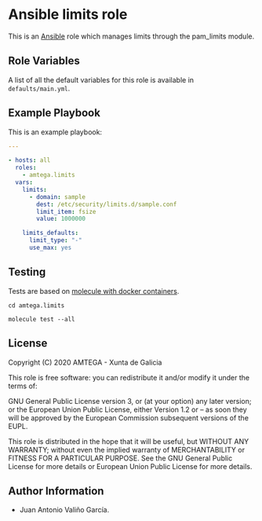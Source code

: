 # Ansible limits role

This is an [Ansible](http://www.ansible.com) role which manages limits through the pam_limits module.

## Role Variables

A list of all the default variables for this role is available in `defaults/main.yml`.

## Example Playbook

This is an example playbook:

```yaml
---

- hosts: all
  roles:
    - amtega.limits
  vars:    
    limits:
      - domain: sample
        dest: /etc/security/limits.d/sample.conf
        limit_item: fsize
        value: 1000000

    limits_defaults:
      limit_type: "-"
      use_max: yes
```

## Testing

Tests are based on [molecule with docker containers](https://molecule.readthedocs.io/en/latest/installation.html).

```shell
cd amtega.limits

molecule test --all
```

## License

Copyright (C) 2020 AMTEGA - Xunta de Galicia

This role is free software: you can redistribute it and/or modify it under the terms of:

GNU General Public License version 3, or (at your option) any later version; or the European Union Public License, either Version 1.2 or – as soon they will be approved by the European Commission ­subsequent versions of the EUPL.

This role is distributed in the hope that it will be useful, but WITHOUT ANY WARRANTY; without even the implied warranty of MERCHANTABILITY or FITNESS FOR A PARTICULAR PURPOSE.  See the GNU General Public License for more details or European Union Public License for more details.

## Author Information

- Juan Antonio Valiño García.
